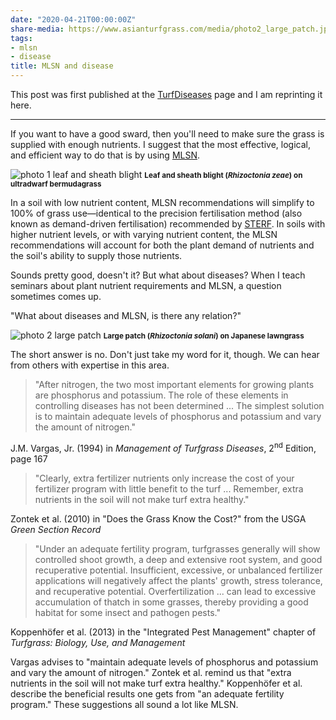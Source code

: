 ```yaml
---
date: "2020-04-21T00:00:00Z"
share-media: https://www.asianturfgrass.com/media/photo2_large_patch.jpg
tags:
- mlsn
- disease
title: MLSN and disease
---
```


This post was first published at the [TurfDiseases](http://turfdiseases.org/diseases-and-mlsn/) page and I am reprinting it here.

---

If you want to have a good sward, then you'll need to make sure the grass is supplied with enough nutrients. I suggest that the most effective, logical, and efficient way to do that is by using [MLSN](https://www.asianturfgrass.com/2018-02-03-new-mlsn-cheat-sheet/).

![photo 1 leaf and sheath blight](/media/photo1_leaf_sheath_blight.jpg)
<small><strong>Leaf and sheath blight (<i>Rhizoctonia zeae</i>) on ultradwarf bermudagrass</strong></small>

In a soil with low nutrient content, MLSN recommendations will simplify to 100% of grass use—identical to the precision fertilisation method (also known as demand-driven fertilisation) recommended by [STERF](http://www.sterf.org/sv/library/handbooks/fertilisation). In soils with higher nutrient levels, or with varying nutrient content, the MLSN recommendations will account for both the plant demand of nutrients and the soil's ability to supply those nutrients.

Sounds pretty good, doesn't it? But what about diseases? When I teach seminars about plant nutrient requirements and MLSN, a question sometimes comes up. 

"What about diseases and MLSN, is there any relation?"

![photo 2 large patch](/media/photo2_large_patch.jpg)
<small><strong>Large patch (<i>Rhizoctonia solani</i>) on Japanese lawngrass</strong></small>

The short answer is no. Don't just take my word for it, though. We can hear from others with expertise in this area.

> "After nitrogen, the two most important elements for growing plants are phosphorus and potassium. The role of these elements in controlling diseases has not been determined ... The simplest solution is to maintain adequate levels of phosphorus and potassium and vary the amount of nitrogen."

J.M. Vargas, Jr. (1994) in *Management of Turfgrass Diseases*, 2<sup>nd</sup> Edition, page 167

> "Clearly, extra fertilizer nutrients only increase the cost of your fertilizer program with little benefit to the turf ... Remember, extra nutrients in the soil will not make turf extra healthy."

Zontek et al. (2010) in "Does the Grass Know the Cost?" from the USGA *Green Section Record*

> "Under an adequate fertility program, turfgrasses generally will show controlled shoot growth, a deep and extensive root system, and good recuperative potential. Insufficient, excessive, or unbalanced fertilizer applications will negatively affect the plants' growth, stress tolerance, and recuperative potential. Overfertilization ... can lead to excessive accumulation of thatch in some grasses, thereby providing a good habitat for some insect and pathogen pests."

Koppenhöfer et al. (2013) in the "Integrated Pest Management" chapter of *Turfgrass: Biology, Use, and Management*

Vargas advises to "maintain adequate levels of phosphorus and potassium and vary the amount of nitrogen." Zontek et al. remind us that "extra nutrients in the soil will not make turf extra healthy." Koppenhöfer et al. describe the beneficial results one gets from "an adequate fertility program." These suggestions all sound a lot like MLSN. 
